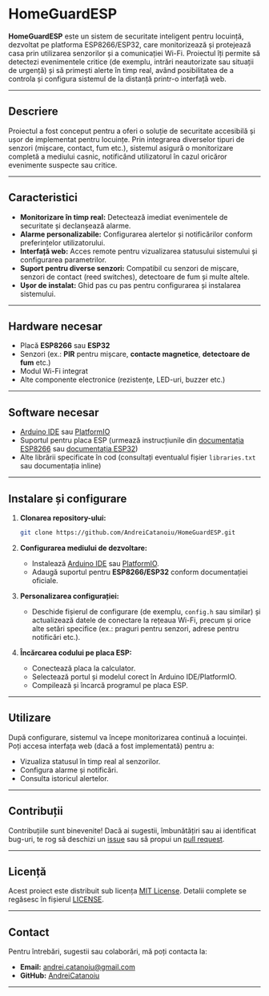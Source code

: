 # HomeGuardESP

**HomeGuardESP** este un sistem de securitate inteligent pentru locuință, dezvoltat pe platforma ESP8266/ESP32, care monitorizează și protejează casa prin utilizarea senzorilor și a comunicației Wi-Fi. Proiectul îți permite să detectezi evenimentele critice (de exemplu, intrări neautorizate sau situații de urgență) și să primești alerte în timp real, având posibilitatea de a controla și configura sistemul de la distanță printr-o interfață web.

---

## Descriere

Proiectul a fost conceput pentru a oferi o soluție de securitate accesibilă și ușor de implementat pentru locuințe. Prin integrarea diverselor tipuri de senzori (mișcare, contact, fum etc.), sistemul asigură o monitorizare completă a mediului casnic, notificând utilizatorul în cazul oricăror evenimente suspecte sau critice.

---

## Caracteristici

- **Monitorizare în timp real:** Detectează imediat evenimentele de securitate și declanșează alarme.
- **Alarme personalizabile:** Configurarea alertelor și notificărilor conform preferințelor utilizatorului.
- **Interfață web:** Acces remote pentru vizualizarea statusului sistemului și configurarea parametrilor.
- **Suport pentru diverse senzori:** Compatibil cu senzori de mișcare, senzori de contact (reed switches), detectoare de fum și multe altele.
- **Ușor de instalat:** Ghid pas cu pas pentru configurarea și instalarea sistemului.

---

## Hardware necesar

- Placă **ESP8266** sau **ESP32**
- Senzori (ex.: **PIR** pentru mișcare, **contacte magnetice**, **detectoare de fum** etc.)
- Modul Wi-Fi integrat
- Alte componente electronice (rezistențe, LED-uri, buzzer etc.)

---

## Software necesar

- [Arduino IDE](https://www.arduino.cc/en/software) sau [PlatformIO](https://platformio.org/)
- Suportul pentru placa ESP (urmează instrucțiunile din [documentația ESP8266](https://github.com/esp8266/Arduino) sau [documentația ESP32](https://docs.espressif.com/projects/arduino-esp32/en/latest/installing.html))
- Alte librării specificate în cod (consultați eventualul fișier `libraries.txt` sau documentația inline)

---

## Instalare și configurare

1. **Clonarea repository-ului:**

    ```bash
    git clone https://github.com/AndreiCatanoiu/HomeGuardESP.git
    ```

2. **Configurarea mediului de dezvoltare:**
   - Instalează [Arduino IDE](https://www.arduino.cc/en/software) sau [PlatformIO](https://platformio.org/).
   - Adaugă suportul pentru **ESP8266/ESP32** conform documentației oficiale.

3. **Personalizarea configurației:**
   - Deschide fișierul de configurare (de exemplu, `config.h` sau similar) și actualizează datele de conectare la rețeaua Wi-Fi, precum și orice alte setări specifice (ex.: praguri pentru senzori, adrese pentru notificări etc.).

4. **Încărcarea codului pe placa ESP:**
   - Conectează placa la calculator.
   - Selectează portul și modelul corect în Arduino IDE/PlatformIO.
   - Compilează și încarcă programul pe placa ESP.

---

## Utilizare

După configurare, sistemul va începe monitorizarea continuă a locuinței. Poți accesa interfața web (dacă a fost implementată) pentru a:
- Vizualiza statusul în timp real al senzorilor.
- Configura alarme și notificări.
- Consulta istoricul alertelor.

---

## Contribuții

Contribuțiile sunt binevenite! Dacă ai sugestii, îmbunătățiri sau ai identificat bug-uri, te rog să deschizi un [issue](https://github.com/AndreiCatanoiu/HomeGuardESP/issues) sau să propui un [pull request](https://github.com/AndreiCatanoiu/HomeGuardESP/pulls).

---

## Licență

Acest proiect este distribuit sub licența [MIT License](https://opensource.org/licenses/MIT). Detalii complete se regăsesc în fișierul [LICENSE](./LICENSE).

---

## Contact

Pentru întrebări, sugestii sau colaborări, mă poți contacta la:
- **Email:** andrei.catanoiu@gmail.com
- **GitHub:** [AndreiCatanoiu](https://github.com/AndreiCatanoiu)

---

